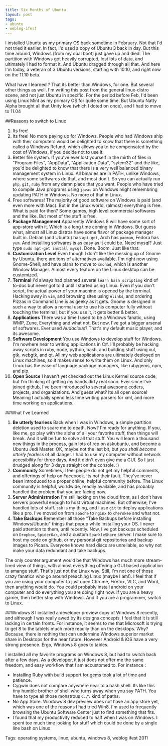 ```yaml
---
title: Six Months of Ubuntu
layout: post
tags: 
- ubuntu
- weblog-ifest
---
```


I installed Ubuntu as my primary OS back sometime in February. Not that I'd not tried it earlier. In fact, I'd used a copy of Ubuntu 3 back in day. But this time around, Windows (from my dual boot) just gave up and died. The partition with Windows got heavily corrupted, lost lots of data, and ultimately I had to format it. And Ubuntu dragged through all that. And here I'm today, a veteran of 3 Ubuntu versions, starting with 10.10, and right now on the 11.10 beta. 

What have I learned ? That its better than Windows, for one. But several other things as well. I'm writing this post from the general linux-distro scene, and not just Ubuntu in specific. For the period before Feb, I'd been using Linux Mint as my primary OS for quite some time. But Ubuntu Natty Alpha brought all that Unity love (which I doted on once), and I had to move to 11.04

##Reasons to switch to Linux
1. Its free!
2. Its free! No more paying up for Windows. People who had Windows ship with their computers would be delighted to know that there is something called a Windows Refund, which allows you to be compensated by the cost of Windows, if you decide not to use it.
3. Better file system. If you've ever lost yourself in the mirth of files in "Program Files", "AppData", "Application Data", "sytem32" and the like, you'd be delighted to know that there is a very well balanced binary management system in Linux. All binaries are in PATH, unlike Windows, where some softwares do that, and most don't. So you can actually run `php`, `git`, `ruby` from any damn place that you want. People who have tried to compile Java programs using `javac` on Windows might remembring updating PATH in Windows. No more of that in Linux.
4. Free softwares! The majority of good software on Windows is paid (and even more with Mac). But in the Linux world, (almost) everything is free. What is paid for then? Some games, high level commercial softwares and the like. But most of the stuff is free.
5. **Package Management** Apparently Windows 8 will have some sort of app-store with it. Which is a long time coming in Windows. But guess what, almost all Linux distros have some flavor of package manager built in. Debian (and Ubuntu) has `apt-get`, Arch has `pacman`, Fedora has `yum`. And installing softwares is as easy as it could be. Need mysql? Just type `sudo apt-get install mysql`. Done. Boom. Just like that.
6. **Customization Level** Even though I don't like the messing up of Gnome by Ubuntu, there are tons of alternatives available. I'm right now using Gnome-Shell, and have plans to move to `xmonad`, which is another Window Manager. Almost every feature on the Linux desktop can be customized. 
7. **Terminal** I'd always had planned several `learn bash scripting` kind of to-dos but never got to it until I started using Linux. Even if you don't script, the actual power of your machine is opened by the terminal. Hacking away in `vim`, and browsing sites using `elinks`, and ordering Pizzas in Command Line is as geeky as it gets. Gnome is designed in such a way to allow a normal user to use his computer fully without touching the terminal, but if you use it, it gets better &amp; better.
8. **Applications** There was a time I used to be a Windows fanatic, using WMP, Zune, Everything and what not. But now, I've got a bigger arsenal of softwares. Ever used *Audacious*? That's my default music player, and its awesome.
9. **Software Development** You use Windows to develop stuff for Windows. I'm nowhere near to writing applications in C#. I'll probably be hacking away scripts in ruby, node, python, bash, and building stuff using xul, gtk, webgtk, and qt. All my web applications are ultimately deployed on Linux machines, so it makes sense to write them on Linux. And only Linux has the ease of language package managers, like rubygems, npm, and pip. 
10. **Open Source** I haven't yet checked out the Linux Kernel source code, but I'm thinking of getting my hands dirty real soon. Ever since I've joined github, I've been introduced to several awesome coders, projects, and organizations. And guess what? Its all open source! Meaning I actually spend less time writing parsers for xml, and more time working on applications.

##What I've Learned
1. **Be utterly fearless** Back when I was in Windows, a simple partition deletion used to scare me to death. Now? I'm ready for anything. If you, like me, go play with the alpha of all your favorite stuff, then things will break. And it will be fun to solve all that stuff. You will learn a thousand new things in the process, gain lots of rep on askubuntu, and become a Ubuntu Jedi Master. OK, maybe not the last bit, but *you shall become utterly fearless* of all danger. I had to use my computer without network accesibility for three days. And it didn't even give me a GUI. So I just drudged along for 3 days straight on the console. :)
2. **Community** Sometimes, I feel people do not get my helpful comments, and offerings of help on Facebook. Its not their fault. They've never been introduced to a proper online, helpful community before. The Linux community is helpful, worldwide, readily available, and has probably handled the problem that you are facing now.
3. **Server Administration** I'm still lacking on the cloud front, as I don't have servers powerful enough to host virtual machines. But otherwise, I've handled lots of stuff. `ssh` is my thing, and I use `git` to deploy applications like a pro. I've moved on from `apache` to `nginx` to `cherokee` and what not.
4. **Take Backups** Remember all those "Take Backups before installing Windows/Ubuntu" things that popup while installing your OS. I never paid attention to them, until recently. Now, I've got backups scheduled on `Dropbox`, `SpiderOak`, and a custom `SparkleShare` server. I make sure to host my code on github, or my personal git repositories and backup images to Picasa. Everyone knows hard discs are unreliable, so why not make your data redundant and take backups.

The only counter argument would be that Windows has much more stream-lined view of things, with almost everything offering a GUI based application to amange stuff. That's just not the Linux way. Still, I'm not one of those crazy fanatics who go around preaching Linux (maybe I am!). I feel that if you are using your computer to just open Chrome, Firefox, VLC, and Word, then anything would do. You could probably install android on your computer and do everything you are doing right now. If you are a heavy gamer, then better stay with Windows. And if you are a programmer, switch to Linux.

##Windows 8
I installed a developer preview copy of Windows 8 recently, and although I was really awed by its designs concepts, I feel that it is still lacking in certain fronts. For instance, it seems to me that Microsoft is trying to get 8 to the tablets much more readily than on the desktops. Why? Because, there is nothing that can undermine Windows superior market share in Desktops for the near future. However Android & iOS have a very strong presence. Ergo, Windows 8 goes to tables. 

I installed all my favorite programs on Windows 8, but had to switch back after a few days. As a developer, it just does not offer me the same freedom, and easy workflow that I am accustomed to. For instance :

* Installing Ruby with build support for gems took a lot of time and patience.
* Cygwin does not compare anywhere near to a bash shell. Its like this tiny humble brother of shell who turns away when you say PATH. You have to type all those monstrous `C:/\` kind of paths.
* No App Store. Windows 8 dev preview does not have an app store yet, which was one of the reasons I had tried Win8. I'm used to frequently browsing the Ubuntu Software Center just to find something that fits.
* I found that my productivity reduced to half when I was on Windows. I spent too much time looking for stuff which could be done by a single line bash on Linux

Tags: operating systems, linux, ubuntu, windows 8, weblog ifest 2011
